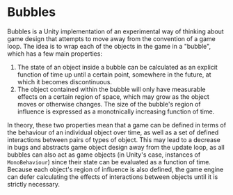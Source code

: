 # Bubbles

Bubbles is a Unity implementation of an experimental way of thinking about game design that attempts to move away from the convention of a game loop.  The idea is to wrap each of the objects in the game in a "bubble", which has a few main properties:

1. The state of an object inside a bubble can be calculated as an explicit function of time up until a certain point, somewhere in the future, at which it becomes discontinuous.
2. The object contained within the bubble will only have measurable effects on a certain region of space, which may grow as the object moves or otherwise changes.  The size of the bubble's region of influence is expressed as a monotnically increasing function of time.

In theory, these two properties mean that a game can be defined in terms of the behaviour of an individual object over time, as well as a set of defined interactions between pairs of types of object.  This may lead to a decrease in bugs and abstracts game object design away from the update loop, as all bubbles can also act as game objects (in Unity's case, instances of `MonoBehaviour`) since their state can be evaluated as a function of time.  Because each object's region of influence is also defined, the game engine can defer calculating the effects of interactions between objects until it is strictly necessary.
